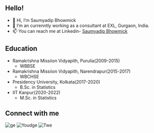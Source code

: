 ## Hello! ##
  
* 👋 Hi, I’m Saumyadip Bhowmick
* 🌱 I’m an currenntly working as a consultant at EXL, Gurgaon, India.
* 📫 You can reach me at Linkedin- [Saumyadip Bhowmick](https://www.linkedin.com/in/saumyadip-bhowmick-446811190/)
  
## Education ##

* Ramakrishna Missiion Vidyapith, Purulia(2009-2015)
  * WBBSE
* Ramakrishna Missiion Vidyapith, Narendrapur(2015-2017)
  * WBCHSE
* Presidency University, Kolkata(2017-2020)
  * B.Sc. in Statistics
* IIT Kanpur(2020-2022)
  * M.Sc. in Statistics
 
 ## Connect with me ##
 <div id="badges">
  <img src="https://img.shields.io/badge/LinkedIn-blue?style=for-the-badge&logo=linkedin&logoColor=white" alt="ge"/>
  <img src="https://img.shields.io/badge/YouTube-red?style=for-the-badge&logo=youtube&logoColor=white" alt="Youdge"/>
  <img src="https://img.shields.io/badge/Twitter-blue?style=for-the-badge&logo=twitter&logoColor=white" alt="Twe"/>
</div>
